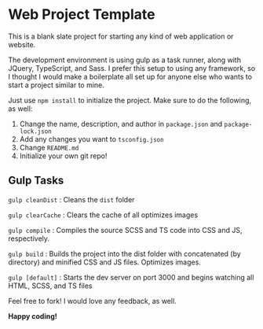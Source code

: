 # Web Project Template

This is a blank slate project for starting any kind of web application or website.

The development environment is using gulp as a task runner, along with JQuery, TypeScript, and Sass. I prefer this setup to using 
any framework, so I thought I would make a boilerplate all set up for anyone else who wants to start a project similar to mine.

Just use `npm install` to initialize the project. Make sure to do the following, as well:

1. Change the name, description, and author in `package.json` and `package-lock.json`
2. Add any changes you want to `tsconfig.json`
3. Change `README.md`
4. Initialize your own git repo!

## Gulp Tasks

`gulp cleanDist` : Cleans the `dist` folder

`gulp clearCache` : Clears the cache of all optimizes images

`gulp compile` : Compiles the source SCSS and TS code into CSS and JS, respectively.

`gulp build` : Builds the project into the dist folder with concatenated (by directory) and minified CSS and JS files. Optimizes images.

`gulp [default]` : Starts the dev server on port 3000 and begins watching all HTML, SCSS, and TS files

Feel free to fork! I would love any feedback, as well. 

**Happy coding!**
